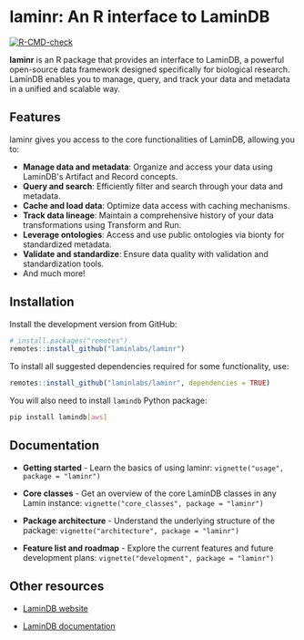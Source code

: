 # laminr: An R interface to LaminDB

<!-- badges: start -->
[![R-CMD-check](https://github.com/laminlabs/laminr/actions/workflows/R-CMD-check.yaml/badge.svg)](https://github.com/laminlabs/laminr/actions/workflows/R-CMD-check.yaml)
<!-- badges: end -->

**laminr** is an R package that provides an interface to LaminDB, a powerful open-source data framework designed specifically for biological research. LaminDB enables you to manage, query, and track your data and metadata in a unified and scalable way.

## Features

laminr gives you access to the core functionalities of LaminDB, allowing you to:

* **Manage data and metadata**: Organize and access your data using LaminDB's Artifact and Record concepts.
* **Query and search**: Efficiently filter and search through your data and metadata.
* **Cache and load data**: Optimize data access with caching mechanisms.
* **Track data lineage**: Maintain a comprehensive history of your data transformations using Transform and Run.
* **Leverage ontologies**: Access and use public ontologies via bionty for standardized metadata.
* **Validate and standardize**: Ensure data quality with validation and standardization tools.
* And much more!

## Installation

Install the development version from GitHub:

``` r
# install.packages("remotes")
remotes::install_github("laminlabs/laminr")
```

To install all suggested dependencies required for some functionality,
use:

``` r
remotes::install_github("laminlabs/laminr", dependencies = TRUE)
```

You will also need to install `lamindb` Python package:

``` bash
pip install lamindb[aws]
```

## Documentation

* **Getting started** - Learn the basics of using laminr: `vignette("usage", package = "laminr")`

* **Core classes** - Get an overview of the core LaminDB classes in any Lamin instance: `vignette("core_classes", package = "laminr")`

* **Package architecture** - Understand the underlying structure of the package: `vignette("architecture", package = "laminr")`

* **Feature list and roadmap** - Explore the current features and future development plans: `vignette("development", package = "laminr")`

## Other resources

* [LaminDB website](https://lamin.ai/)

* [LaminDB documentation](https://docs.lamin.ai/)
